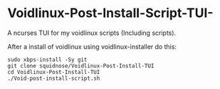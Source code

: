 # Voidlinux-Post-Install-Script-TUI-
A ncurses TUI for my voidlinux scripts (Including scripts). 

After a install of voidlinux using voidlinux-installer do this:
```
sudo xbps-install -Sy git
git clone squidnose/Voidlinux-Post-Install-TUI
cd Voidlinux-Post-Install-TUI
./Void-post-install-script.sh
```
